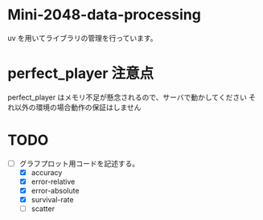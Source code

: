 # Mini-2048-data-processing

uv を用いてライブラリの管理を行っています。

# perfect_player 注意点

perfect_player はメモリ不足が懸念されるので、サーバで動かしてください
それ以外の環境の場合動作の保証はしません

# TODO

- [ ] グラフプロット用コードを記述する。
  - [x] accuracy
  - [x] error-relative
  - [x] error-absolute
  - [x] survival-rate
  - [ ] scatter

